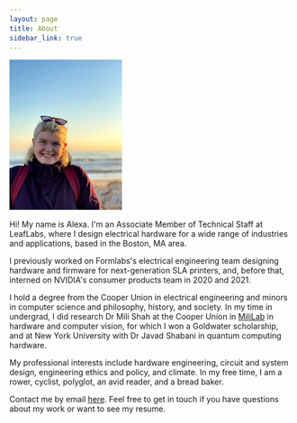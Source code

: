 ```yaml
---
layout: page
title: About
sidebar_link: true
---
```


<img src="/assets/images/alexaatrockaway.jpg" alt="Alexa, in a purple winter coat, stands in front of a beach" width="200"/>

Hi! My name is Alexa. I'm an Associate Member of Technical Staff at LeafLabs, where I design electrical hardware for a wide range of industries and applications, based in the Boston, MA area.

I previously worked on Formlabs's electrical engineering team designing hardware and firmware for next-generation SLA printers, and, before that, interned on NVIDIA's consumer products team in 2020 and 2021. 

I hold a degree from the Cooper Union in electrical engineering and minors in computer science and philosophy, history, and society. In my time in undergrad, I did research Dr Mili Shah at the Cooper Union in [MiliLab](http://faculty.cooper.edu/mili/miliLab/index.html) in hardware and computer vision, for which I won a Goldwater scholarship, and at New York University with Dr Javad Shabani in quantum computing hardware.

My professional interests include hardware engineering, circuit and system design, engineering ethics and policy, and climate. In my free time, I am a rower, cyclist, polyglot, an avid reader, and a bread baker.

Contact me by email [here](mailto:alexajakob@tutanota.com). Feel free to get in touch if you have questions about my work or want to see my resume.
